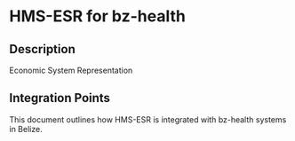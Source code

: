 # HMS-ESR for bz-health

## Description

Economic System Representation

## Integration Points

This document outlines how HMS-ESR is integrated with bz-health systems in Belize.
